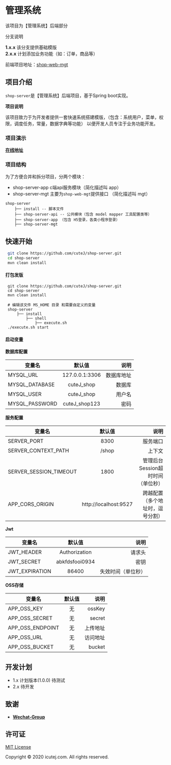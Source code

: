# 管理系统
该项目为【管理系统】后端部分

分支说明

**1.x.x** 该分支提供基础模版  
**2.x.x** 计划添加业务功能（如：订单，商品等） 

前端项目地址：[shop-web-mgt](https://github.com/cuteJ/shop-web-mgt)

## 项目介绍
`shop-server`是【管理系统】后端项目，基于Spring boot实现。
 
 **项目说明**
 
   该项目致力于为开发者提供一套快速系统搭建模版，（包含：系统用户，菜单，权限，调度任务，常量，数据字典等功能）
 以便开发人员专注于业务功能开发。

### 项目演示
 <a href="http://shop-web-mgt.onlythinking.com" target="_blank">**在线地址**</a>

### 项目结构

为了方便合并和拆分项目，分两个模块：

   * shop-server-app c端api服务模块（简化描述叫 app）
   * shop-server-mgt 主要为`shop-web-mgt`提供接口 （简化描述叫 mgt）

```
shop-server
    ├── install -- 脚本文件
    ├── shop-server-api -- 公共模块（包含 model mapper 工具配置类等）
    ├── shop-server-app （包含 H5登录，各类小程序登录） 
    ├── shop-server-mgt 
```

## 快速开始

``` bash
 git clone https://github.com/cuteJ/shop-server.git
 cd shop-server
 mvn clean install
```

#### 打包发版

```
 git clone https://github.com/cuteJ/shop-server.git
 cd shop-server
 mvn clean install

 # 编辑该文件 MS_HOME 目录 和需要自定义的变量
 shop-server
     ├── install
         ├── shell
             ├── execute.sh
 ./execute.sh start
```
#### 启动变量
**数据库配置**

变量名|默认值|说明
---|:--:|---:
MYSQL_URL|127.0.0.1:3306|数据库地址
MYSQL_DATABASE|cuteJ_shop|数据库
MYSQL_USER|cuteJ_shop|用户名
MYSQL_PASSWORD|cuteJ_shop123|密码

**服务配置**

变量名|默认值|说明
---|:--:|---:
SERVER_PORT|8300|服务端口
SERVER_CONTEXT_PATH|/shop|上下文
SERVER_SESSION_TIMEOUT|1800|管理后台Session超时时间（单位秒）
APP_CORS_ORIGIN|http://localhost:9527|跨越配置（多个地址时，逗号分割）

**Jwt**

变量名|默认值|说明
---|:--:|---:
JWT_HEADER|Authorization|请求头
JWT_SECRET|abkfdsfooi0934| 密钥
JWT_EXPIRATION|86400|失效时间（单位秒）

**OSS存储**

变量名|默认值|说明
---|:--:|---:
APP_OSS_KEY|无|ossKey
APP_OSS_SECRET|无|secret
APP_OSS_ENDPOINT|无|上传地址
APP_OSS_URL|无|访问地址
APP_OSS_BUCKET|无|bucket

## 开发计划
 * 1.x 计划版本(1.0.0) 待测试
 * 2.x 待开发 

## 致谢
 * [**Wechat-Group**](https://github.com/Wechat-Group/WxJava)
 
## 许可证

[MIT License](https://github.com/cuteJ/shop-server/blob/master/LICENSE)

Copyright © 2020 icutej.com. All rights reserved.
